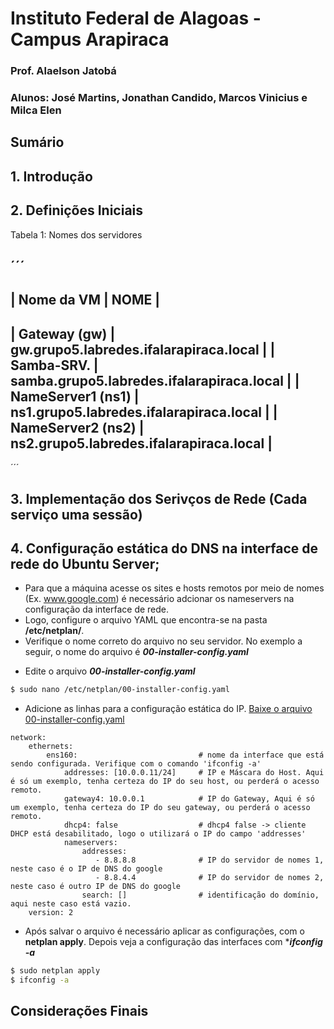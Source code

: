 # Instituto Federal de Alagoas - Campus Arapiraca
### Prof. Alaelson Jatobá

### Alunos: José Martins, Jonathan Candido, Marcos Vinicius e Milca Elen 

## Sumário

## 1. Introdução

## 2. Definições Iniciais
Tabela 1: Nomes dos servidores

´´´
-------------------------------------------------------------------------
|    Nome da VM     |                    NOME                           |
-------------------------------------------------------------------------
| Gateway (gw)      | gw.grupo5.labredes.ifalarapiraca.local     |
| Samba-SRV.        | samba.grupo5.labredes.ifalarapiraca.local  |
| NameServer1 (ns1) | ns1.grupo5.labredes.ifalarapiraca.local    |
| NameServer2 (ns2) | ns2.grupo5.labredes.ifalarapiraca.local    |
-------------------------------------------------------------------------

´´´
## 3. Implementação dos Serivços de Rede (Cada serviço uma sessão)

## 4. Configuração estática do DNS na interface de rede do Ubuntu Server;

* Para que a máquina acesse os sites e hosts remotos por meio de nomes (Ex. www.google.com) é necessário adcionar os nameservers na configuração da interface de rede.
* Logo, configure o arquivo YAML que encontra-se na pasta **/etc/netplan/**.
* Verifique o nome correto do arquivo no seu servidor. No exemplo a seguir, o nome do arquivo é ***00-installer-config.yaml***


-  Edite o arquivo  ***00-installer-config.yaml*** 

```bash
$ sudo nano /etc/netplan/00-installer-config.yaml
```

-  Adicione as linhas para a configuração estática do IP. [Baixe o arquivo 00-installer-config.yaml](https://github.com/alaelson/labredes2020/blob/master/network/interface-config/00-installer-config.yaml)
```
network:
    ethernets:
        ens160:                           # nome da interface que está sendo configurada. Verifique com o comando 'ifconfig -a'
            addresses: [10.0.0.11/24]     # IP e Máscara do Host. Aqui é só um exemplo, tenha certeza do IP do seu host, ou perderá o acesso remoto.
            gateway4: 10.0.0.1            # IP do Gateway, Aqui é só um exemplo, tenha certeza do IP do seu gateway, ou perderá o acesso remoto.
            dhcp4: false                  # dhcp4 false -> cliente DHCP está desabilitado, logo o utilizará o IP do campo 'addresses'
            nameservers:
                addresses:
                   - 8.8.8.8              # IP do servidor de nomes 1, neste caso é o IP de DNS do google
                   - 8.8.4.4              # IP do servidor de nomes 2, neste caso é outro IP de DNS do google
                search: []                # identificação do domínio, aqui neste caso está vazio.
    version: 2
```
-  Após salvar o arquivo é necessário aplicar as configurações, com o **netplan apply**. Depois veja a configuração das interfaces com ****ifconfig -a***

```bash
$ sudo netplan apply
$ ifconfig -a
```


## Considerações Finais
